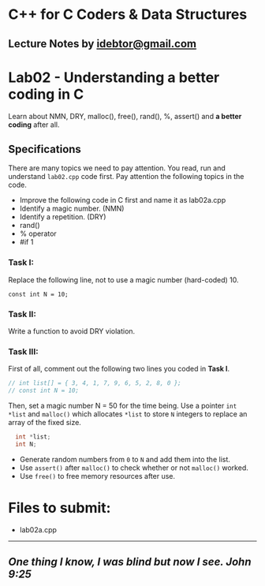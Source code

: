 # C++ for C Coders & Data Structures
Lecture Notes by idebtor@gmail.com
-------------------
# Lab02 - Understanding a better coding in C
  Learn about NMN, DRY, malloc(), free(), rand(), %, assert() and __a better coding__ after all.

## Specifications
There are many topics we need to pay attention. You read, run and understand `lab02.cpp` code first. Pay attention the following topics in the code.
  - Improve the following code in C first and name it as lab02a.cpp
  - Identify a magic number. (NMN)
  - Identify a repetition. (DRY)
  - rand()
  - % operator
  - #if 1

### Task I:
Replace the following line, not to use a magic number (hard-coded) 10.
```
const int N = 10;
```
### Task II:
Write a function to avoid DRY violation.

### Task III:
First of all, comment out the following two lines you coded in __Task I__.

```C++
// int list[] = { 3, 4, 1, 7, 9, 6, 5, 2, 8, 0 };
// const int N = 10;
```

Then, set a magic number N = 50 for the time being. Use a pointer `int *list` and `malloc()` which allocates `*list` to store `N` integers to replace an array of the fixed size.   

```C++
  int *list;
  int N;
```
- Generate random numbers from `0` to `N` and add them into the list.
- Use `assert()` after `malloc()` to check whether or not `malloc()` worked.
- Use `free()` to free memory resources after use.

# Files to submit:
  - lab02a.cpp
----------------------------
_One thing I know, I was blind but now I see. John 9:25_
----------------------------
